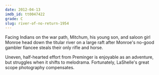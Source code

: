 ```yaml
---
date: 2012-04-13
imdb_id: tt0047422
grade: C
slug: river-of-no-return-1954
---
```


Facing Indians on the war path, Mitchum, his young son, and saloon girl Monroe head down the titular river on a large raft after Monroe's no-good gambler fiancee steals their only rifle and horse.

Uneven, half-hearted effort from Preminger is enjoyable as an adventure, but struggles when it shifts to melodrama. Fortunately, LaShelle's great scope photography compensates.

